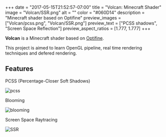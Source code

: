 +++
date = "2017-05-15T21:52:57-07:00"
title = "Volcan: Minecraft Shader"
image = "Volcan/SSR.png"
alt = ""
color = "#060D14"
description = "Minecraft shader based on Optifine"
preview_images = ["Volcan/pcss.png", "Volcan/SSR.png"]
preview_text = ["PCSS shadows", "Screen Space Reflection"]
preview_aspect_ratios = [1.777, 1.777]
+++

**Volcan** is a Minecraft shader based on [Optifine](https://github.com/sp614x/optifine).

This project is aimed to learn OpenGL pipeline, real time rendering techniques and defered rendering.

## Features

PCSS (Percentage-Closer Soft Shadows)

![pcss](/images/Volcan/pcss.png)

Blooming

![blooming](/images/Volcan/blooming.png)

Screen Space Raytracing

![SSR](/images/Volcan/SSR.png)
